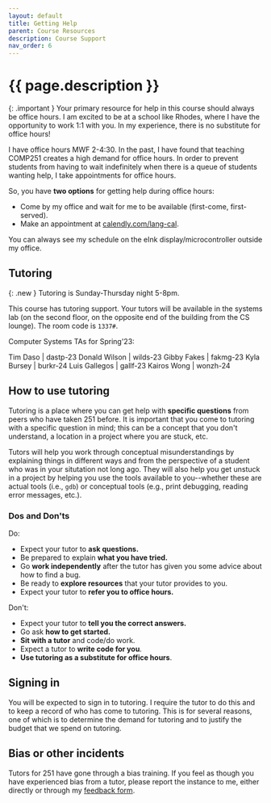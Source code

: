 ```yaml
---
layout: default
title: Getting Help 
parent: Course Resources
description: Course Support
nav_order: 6
---
```


# {{ page.description }}

{: .important }
Your primary resource for help in this course should always be office hours. I am
excited to be at a school like Rhodes, where I have the opportunity to work 1:1
with you. In my experience, there is no substitute for office hours!

I have office hours MWF 2-4:30. In the past, I have found that teaching COMP251
creates a high demand for office hours. In order to prevent students from having
to wait indefinitely when there is a queue of students wanting help, I take
appointments for office hours.

So, you have __two options__ for getting help during office hours:

* Come by my office and wait for me to be available (first-come, first-served).
* Make an appointment at [calendly.com/lang-cal](https://calendly.com/lang-cal).

You can always see my schedule on the eInk display/microcontroller outside my
office.

## Tutoring

{: .new }
Tutoring is Sunday-Thursday night 5-8pm.

This course has tutoring support. Your tutors will be available in the systems
lab (on the second floor, on the opposite end of the building from the CS
lounge). The room code is `1337#`.


Computer Systems TAs for Spring'23:

Tim Daso | dastp-23
Donald Wilson | wilds-23
Gibby Fakes | fakmg-23
Kyla Bursey | burkr-24
Luis Gallegos | gallf-23
Kairos Wong | wonzh-24

## How to use tutoring

Tutoring is a place where you can get help with __specific questions__ from
peers who have taken 251 before. It is important that you come to tutoring with
a specific question in mind; this can be a concept that you don't understand, a
location in a project where you are stuck, etc. 

Tutors will help you work through conceptual misunderstandings by explaining
things in different ways and from the perspective of a student who was in your
situtation not long ago. They will also help you get unstuck in a project by
helping you use the tools available to you--whether these are actual tools
(i.e., `gdb`) or conceptual tools (e.g., print debugging, reading error
messages, etc.).

### Dos and Don'ts

Do:

* Expect your tutor to __ask questions.__
* Be prepared to explain __what you have tried.__
* Go __work independently__ after the tutor has given you some advice about how
  to find a bug.
* Be ready to __explore resources__ that your tutor provides to you.
* Expect your tutor to __refer you to office hours.__

Don't:

* Expect your tutor to __tell you the correct answers.__
* Go ask __how to get started.__
* __Sit with a tutor__ and code/do work.
* Expect a tutor to __write code for you__.
* __Use tutoring as a substitute for office hours__.

## Signing in

You will be expected to sign in to tutoring. I require the tutor to do this and
to keep a record of who has come to tutoring. This is for several reasons, one
of which is to determine the demand for tutoring and to justify the budget that
we spend on tutoring.

## Bias or other incidents

Tutors for 251 have gone through a bias training. If you feel as though you have
experienced bias from a tutor, please report the instance to me, either directly
or through my [feedback form](https://tinyr.us/lang-feedback).

